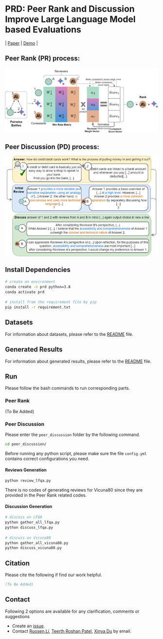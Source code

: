 # PRD: Peer Rank and Discussion Improve Large Language Model based Evaluations

| [Paper]() | [Demo](http://bcdnlp.github.io/PR_LLM_EVAL) |

## Peer Rank (PR) process:

![Peer Rank (PR) process](assets/peer_rank.png)

## Peer Discussion (PD) process:

![Peer Discussion (PD) process](assets/peer_discussion.png)

## Install Dependencies

```bash
# create an environment
conda create -n prd python=3.8
conda activate prd

# install from the requirement file by pip
pip install -r requirement.txt
```

## Datasets

For information about datasets, please refer to the [README](data/README.md) file.

## Generated Results

For information about generated results, please refer to the [README](results/README.md) file.

## Run

Please follow the bash commands to run corresponding parts.

### Peer Rank

(To Be Added)

### Peer Discussion

Please enter the `peer_discussion` folder by the following command.

```bash
cd peer_discussion/
```

Before running any python script, please make sure the file `config.yml` contains correct configurations you need.

#### Reviews Generation

```bash
python review_lfqa.py
```

There is no codes of generating reviews for Vicuna80 since they are provided in the Peer Rank related codes.

#### Discussion Generation

```bash
# discuss on LFQA
python gather_all_lfqa.py
python discuss_lfqa.py

# discuss on Vicuna80
python gather_all_vicuna80.py
python discuss_vicuna80.py
```

## Citation

Please cite the following if find our work helpful.

```bibtex
(To Be Added)
```

## Contact

Following 2 options are available for any clarification, comments or suggestions

- Create an [issue](https://github.com/bcdnlp/PRD/issues).
- Contact [Ruosen Li](mailto:ruosen.li@utdallas.edu), [Teerth Roshan Patel](mailto:teerth.patel@utdallas.edu), [Xinya Du](mailto:xinya.du@utdallas.edu) by email.


